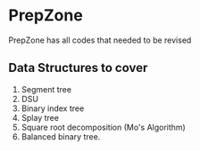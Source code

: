# PrepZone
PrepZone has all codes that needed to be revised

## Data Structures to cover
1. Segment tree
2. DSU
3. Binary index tree
4. Splay tree
5. Square root decomposition (Mo's Algorithm)
6. Balanced binary tree.
